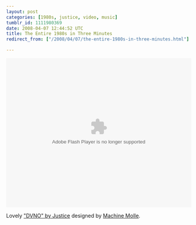 ```yaml
---
layout: post
categories: [1980s, justice, video, music]
tumblr_id: 1111980369  
date: 2008-04-07 12:44:52 UTC
title: The Entire 1980s in Three Minutes
redirect_from: ["/2008/04/07/the-entire-1980s-in-three-minutes.html"]

---
```


<embed src="//lads.myspace.com/videos/vplayer.swf" flashvars="m=29486720&v=2&type=video" type="application/x-shockwave-flash" width="500" height="402"></embed>

Lovely <a href="http://myspacetv.com/index.cfm?fuseaction=vids.individual&videoid=29486720">"DVNO" by Justice</a> designed by <a href="http://machinemolle.com/">Machine Molle</a>.

